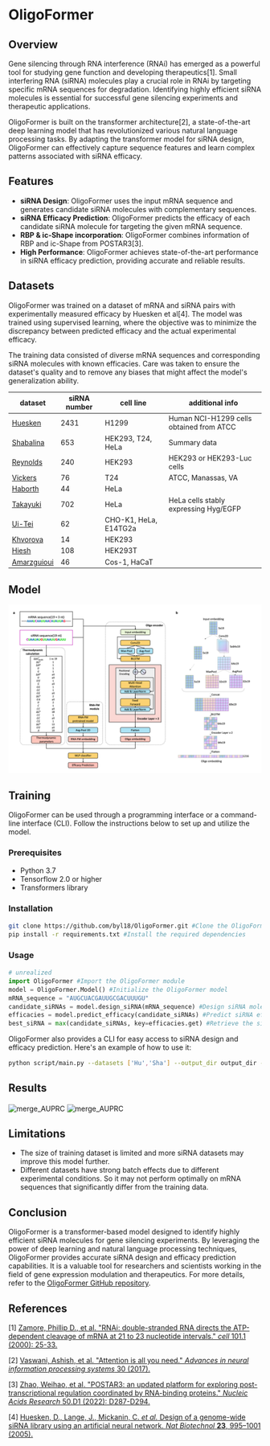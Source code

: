 # OligoFormer

## Overview

Gene silencing through RNA interference (RNAi) has emerged as a powerful tool for studying gene function and developing therapeutics[1]. Small interfering RNA (siRNA) molecules play a crucial role in RNAi by targeting specific mRNA sequences for degradation. Identifying highly efficient siRNA molecules is essential for successful gene silencing experiments and therapeutic applications.

OligoFormer is built on the transformer architecture[2], a state-of-the-art deep learning model that has revolutionized various natural language processing tasks. By adapting the transformer model for siRNA design, OligoFormer can effectively capture sequence features and learn complex patterns associated with siRNA efficacy.

## Features

- **siRNA Design**: OligoFormer uses the input mRNA sequence and generates candidate siRNA molecules with complementary sequences.
- **siRNA Efficacy Prediction**: OligoFormer predicts the efficacy of each candidate siRNA molecule for targeting the given mRNA sequence.
- **RBP & ic-Shape incorporation**: OligoFormer combines information of RBP and ic-Shape from POSTAR3[3].
- **High Performance**: OligoFormer achieves state-of-the-art performance in siRNA efficacy prediction, providing accurate and reliable results.

## Datasets

OligoFormer was trained on a dataset of mRNA and siRNA pairs with experimentally measured efficacy by Huesken et al[4]. The model was trained using supervised learning, where the objective was to minimize the discrepancy between predicted efficacy and the actual experimental efficacy.

The training data consisted of diverse mRNA sequences and corresponding siRNA molecules with known efficacies. Care was taken to ensure the dataset's quality and to remove any biases that might affect the model's generalization ability.

| dataset                                                      | siRNA number | cell  line              | additional  info                          |
| ------------------------------------------------------------ | ------------ | ----------------------- | ----------------------------------------- |
| [Huesken](https://www.nature.com/articles/nbt1118)           | 2431         | H1299                   | Human  NCI-H1299 cells obtained from ATCC |
| [Shabalina](https://europepmc.org/article/PMC/1431570)       | 653          | HEK293,  T24, HeLa      | Summary  data                             |
| [Reynolds](https://www.nature.com/articles/nbt936)           | 240          | HEK293                  | HEK293  or HEK293-Luc cells               |
| [Vickers](https://www.jbc.org/article/S0021-9258(19)32641-9/fulltext) | 76           | T24                     | ATCC,  Manassas,  VA                      |
| [Haborth](https://www.liebertpub.com/doi/10.1089/108729003321629638) | 44           | HeLa                    |                                           |
| [Takayuki](https://academic.oup.com/nar/article/35/4/e27/1079934) | 702          | HeLa                    | HeLa  cells stably expressing Hyg/EGFP    |
| [Ui-](https://academic.oup.com/nar/article/32/3/936/2904484?login=false)[Tei](https://academic.oup.com/nar/article/32/3/936/2904484?login=false) | 62           | CHO-K1,  HeLa,  E14TG2a |                                           |
| [Khvorova](https://www.nature.com/articles/nbt936)           | 14           | HEK293                  |                                           |
| [Hiesh](https://academic.oup.com/nar/article/32/3/893/2904476) | 108          | HEK293T                 |                                           |
| [Amarzguioui](https://pubmed.ncbi.nlm.nih.gov/12527766/)     | 46           | Cos-1,  HaCaT           |                                           |

## Model

![OligoFormer_architecture](figures/Figure1.png)

## Training

OligoFormer can be used through a programming interface or a command-line interface (CLI). Follow the instructions below to set up and utilize the model.

### Prerequisites

- Python 3.7
- Tensorflow 2.0 or higher
- Transformers library

### Installation

```bash
git clone https://github.com/byl18/OligoFormer.git #Clone the OligoFormer repository from GitHub
pip install -r requirements.txt #Install the required dependencies
```

### Usage

```python
# unrealized
import OligoFormer #Import the OligoFormer module
model = OligoFormer.Model() #Initialize the OligoFormer model
mRNA_sequence = "AUGCUACGAUUGCGACUUUGU"
candidate_siRNAs = model.design_siRNA(mRNA_sequence) #Design siRNA molecules
efficacies = model.predict_efficacy(candidate_siRNAs) #Predict siRNA efficacy
best_siRNA = max(candidate_siRNAs, key=efficacies.get) #Retrieve the siRNA with the highest predicted efficacy
```

OligoFormer also provides a CLI for easy access to siRNA design and efficacy prediction. Here's an example of how to use it:

```bash
python script/main.py --datasets ['Hu','Sha'] --output_dir output_dir --new_model True --batch_size 512 --epoch 300 --weight_decay 0.9999 --early_stopping 10 #default params
```



## Results

<img src="figures/Figure2.png" width = "720" height = "360" alt="merge_AUPRC" align=center />

<img src="figures/Figure3.png" width = "720" height = "360" alt="merge_AUPRC" align=center />

## Limitations

- The size of training dataset is limited and more siRNA datasets may improve this model further.
- Different datasets have strong batch effects due to different experimental conditions. So it may not perform optimally on mRNA sequences that significantly differ from the training data.

## Conclusion

OligoFormer is a transformer-based model designed to identify highly efficient siRNA molecules for gene silencing experiments. By leveraging the power of deep learning and natural language processing techniques, OligoFormer provides accurate siRNA design and efficacy prediction capabilities. It is a valuable tool for researchers and scientists working in the field of gene expression modulation and therapeutics. For more details, refer to the [OligoFormer GitHub repository](https://github.com/byl18/OligoFormer).

## References

[1] [Zamore, Phillip D., et al. "RNAi: double-stranded RNA directs the ATP-dependent cleavage of mRNA at 21 to 23 nucleotide intervals." *cell* 101.1 (2000): 25-33.](https://www.sciencedirect.com/science/article/pii/S0092867400806200)

[2] [Vaswani, Ashish, et al. "Attention is all you need." *Advances in neural information processing systems* 30 (2017).](https://proceedings.neurips.cc/paper/2017/file/3f5ee243547dee91fbd053c1c4a845aa-Paper.pdf)

[3] [Zhao, Weihao, et al. "POSTAR3: an updated platform for exploring post-transcriptional regulation coordinated by RNA-binding proteins." *Nucleic Acids Research* 50.D1 (2022): D287-D294.](https://academic.oup.com/nar/article/50/D1/D287/6353804)

[4] [Huesken, D., Lange, J., Mickanin, C. *et al.* Design of a genome-wide siRNA library using an artificial neural network. *Nat Biotechnol* **23**, 995–1001 (2005).](https://www.nature.com/articles/nbt1118#Abs1)

